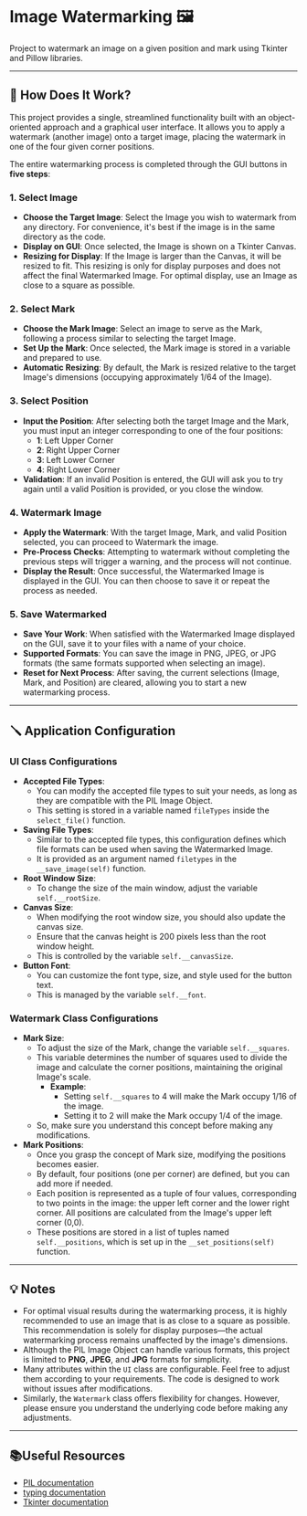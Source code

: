 # Image Watermarking 🖼️
Project to watermark an image on a given position and mark using Tkinter and Pillow libraries.

---

## 📘 How Does It Work?

This project provides a single, streamlined functionality built with an object-oriented approach and a graphical user interface. It allows you to apply a watermark (another image) onto a target image, placing the watermark in one of the four given corner positions.

The entire watermarking process is completed through the GUI buttons in **five steps**:

### 1. Select Image
- **Choose the Target Image**: Select the Image you wish to watermark from any directory. For convenience, it's best if the image is in the same directory as the code.
- **Display on GUI**: Once selected, the Image is shown on a Tkinter Canvas.
- **Resizing for Display**: If the Image is larger than the Canvas, it will be resized to fit. This resizing is only for display purposes and does not affect the final Watermarked Image. For optimal display, use an Image as close to a square as possible.

### 2. Select Mark
- **Choose the Mark Image**: Select an image to serve as the Mark, following a process similar to selecting the target Image.
- **Set Up the Mark**: Once selected, the Mark image is stored in a variable and prepared to use.
- **Automatic Resizing**: By default, the Mark is resized relative to the target Image's dimensions (occupying approximately 1/64 of the Image).

### 3. Select Position
- **Input the Position**: After selecting both the target Image and the Mark, you must input an integer corresponding to one of the four positions:
  - **1**: Left Upper Corner  
  - **2**: Right Upper Corner  
  - **3**: Left Lower Corner  
  - **4**: Right Lower Corner
- **Validation**: If an invalid Position is entered, the GUI will ask you to try again until a valid Position is provided, or you close the window.

### 4. Watermark Image
- **Apply the Watermark**: With the target Image, Mark, and valid Position selected, you can proceed to Watermark the image.
- **Pre-Process Checks**: Attempting to watermark without completing the previous steps will trigger a warning, and the process will not continue.
- **Display the Result**: Once successful, the Watermarked Image is displayed in the GUI. You can then choose to save it or repeat the process as needed.

### 5. Save Watermarked 
- **Save Your Work**: When satisfied with the Watermarked Image displayed on the GUI, save it to your files with a name of your choice.
- **Supported Formats**: You can save the image in PNG, JPEG, or JPG formats (the same formats supported when selecting an image).
- **Reset for Next Process**: After saving, the current selections (Image, Mark, and Position) are cleared, allowing you to start a new watermarking process.

---

## 🪛 Application Configuration

### UI Class Configurations
- **Accepted File Types**:
  - You can modify the accepted file types to suit your needs, as long as they are compatible with the PIL Image Object.
  - This setting is stored in a variable named `fileTypes` inside the `select_file()` function.
- **Saving File Types**:
  - Similar to the accepted file types, this configuration defines which file formats can be used when saving the Watermarked Image.
  - It is provided as an argument named `filetypes` in the `__save_image(self)` function.
- **Root Window Size**:
  - To change the size of the main window, adjust the variable `self.__rootSize`.
- **Canvas Size**:
  - When modifying the root window size, you should also update the canvas size.
  - Ensure that the canvas height is 200 pixels less than the root window height.
  - This is controlled by the variable `self.__canvasSize`.
- **Button Font**:
  - You can customize the font type, size, and style used for the button text.
  - This is managed by the variable `self.__font`.

### Watermark Class Configurations
- **Mark Size**:
  - To adjust the size of the Mark, change the variable `self.__squares`.
  - This variable determines the number of squares used to divide the image and calculate the corner positions, maintaining the original Image's scale.
    - **Example**:
      - Setting `self.__squares` to 4 will make the Mark occupy 1/16 of the image.
      - Setting it to 2 will make the Mark occupy 1/4 of the image.
  - So, make sure you understand this concept before making any modifications.
- **Mark Positions**:
  - Once you grasp the concept of Mark size, modifying the positions becomes easier.
  - By default, four positions (one per corner) are defined, but you can add more if needed.
  - Each position is represented as a tuple of four values, corresponding to two points in the image: the upper left corner and the lower right corner. All positions are calculated from the Image's upper left corner (0,0).
  - These positions are stored in a list of tuples named `self.__positions`, which is set up in the `__set_positions(self)` function.

---

## 💡 Notes

- For optimal visual results during the watermarking process, it is highly recommended to use an image that is as close to a square as possible. This recommendation is solely for display purposes—the actual watermarking process remains unaffected by the image's dimensions.
- Although the PIL Image Object can handle various formats, this project is limited to **PNG**, **JPEG**, and **JPG** formats for simplicity.
- Many attributes within the `UI` class are configurable. Feel free to adjust them according to your requirements. The code is designed to work without issues after modifications.
- Similarly, the `Watermark` class offers flexibility for changes. However, please ensure you understand the underlying code before making any adjustments.

---

## 📚Useful Resources

- [PIL documentation](https://pillow.readthedocs.io/en/stable/handbook/tutorial.html)
- [typing documentation](https://docs.python.org/3/library/typing.html)
- [Tkinter documentation](https://docs.python.org/3/library/tk.html)
